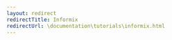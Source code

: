 ```yaml
---
layout: redirect
redirectTitle: Informix
redirectUrl: \documentation\tutorials\informix.html
---
```

